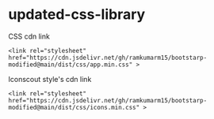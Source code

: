 # updated-css-library


CSS cdn link

```
<link rel="stylesheet" href="https://cdn.jsdelivr.net/gh/ramkumarm15/bootstarp-modified@main/dist/css/app.min.css" >
```

Iconscout style's cdn link
```
<link rel="stylesheet" href="https://cdn.jsdelivr.net/gh/ramkumarm15/bootstarp-modified@main/dist/css/icons.min.css" >
```

